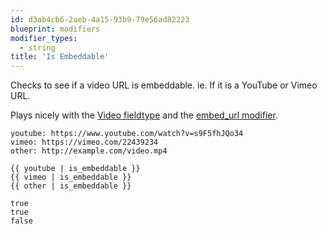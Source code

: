 ```yaml
---
id: d3ab4cb6-2aeb-4a15-93b9-79e56ad82223
blueprint: modifiers
modifier_types:
  - string
title: 'Is Embeddable'
---
```

Checks to see if a video URL is embeddable. ie. If it is a YouTube or Vimeo URL.

Plays nicely with the [Video fieldtype](/fieldtypes/video) and the [embed_url modifier](/modifiers/embed_url).

``` .language-yaml
youtube: https://www.youtube.com/watch?v=s9F5fhJQo34
vimeo: https://vimeo.com/22439234
other: http://example.com/video.mp4
```

```
{{ youtube | is_embeddable }}
{{ vimeo | is_embeddable }}
{{ other | is_embeddable }}
```

``` .language-output
true
true
false
```

